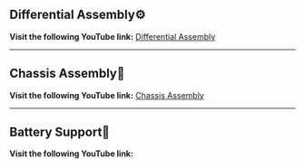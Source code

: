 ## Differential Assembly⚙️
**Visit the following YouTube link:** [Differential Assembly](https://youtu.be/wBKvdf76l_8?si=xTCuxnM3gSAiyvXd)
** **


## Chassis Assembly🛞
**Visit the following YouTube link:** [Chassis Assembly](https://youtu.be/u0xRfmP369c)
** **

## Battery Support🔋
**Visit the following YouTube link:** []()
